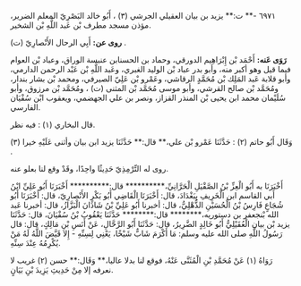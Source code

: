 ٦٩٧١ -** ت:** يزيد بن بيان العقيلي الجرشي (٣) ، أَبُو خالد البَصْرِيّ المعلم الضرير، مؤذن مسجد مطرف بْن عَبد اللَّهِ بْن الشخير.

**روى عن:** أَبِي الرحال الأَنْصارِيّ (ت) .

**رَوَى عَنه:** أَحْمَد بْن إِبْرَاهِيم الدورقي، وحماد بن الحسنابن عنبسة الوراق، وعباد بْن العوام فيما قيل وهو أكبر منه، وأبو بدر عباد بْن الوليد الغبري، وعَبد اللَّهِ بْن عَبْد الرحمن الدارمي، وأبو قلابة عَبد المَلِك بْن مُحَمَّدٍ الرقاشي، وعَمْرو بْن عَلِيّ الصيرفي، ومحمد بْن بشار بندار، ومُحَمَّد بْن صالح القرشي، وأبو موسى مُحَمَّد بْن المثنى (ت) ، ومُحَمَّد بْن مرزوق، وأبو سُلَيْمان محمد ابن يحيى بْن المنذر القزاز، ونصر بن علي الجهضمي، ويعقوب ابْن سُفْيَان الفارسي.

قال البخاري (١) : فيه نظر.

وَقَال أَبُو حاتم (٢) : حَدَّثَنَا عَمْرو بْن علي،** قال:** حَدَّثَنَا يزيد ابن بيان وأثنى عَلَيْهِ خيرا (٣) .

روى له التِّرْمِذِيّ حَدِيثًا واحِدًا، وقَدْ وقع لنا بعلو عنه.

أَخْبَرَنَا به أَبُو الْعِزِّ بْنُ الصَّقْيَلِ الْحَرَّانِيِّ،********** قال:********** أَخْبَرَنَا أَبُو عَلِيِّ ابْنُ أَبي القاسم ابن الْخَرِيفِ بِبَغْدَادَ، قال: أَخْبَرَنَا الْقَاضِي أَبُو بَكْرٍ الأَنْصارِيّ، قال: أَخْبَرَنَا أَبُو شُجَاعٍ فَارِسُ بْنُ الْحُسَيْنِ الذُّهْلِيُّ، قال: أخبرنا أَبُو عَلِيِّ بْنُ شَاذَانَ الْبَزَّازُ، قال: أخبرنا عَبد الله بْنجعفر بن دستوريه،******** قال:******** حَدَّثَنَا يَعْقُوبُ بْنُ سُفْيَانَ، قال: حَدَّثَنَا يزيد بْن بيان الْعُقَيْلِيُّ أَبُو خَالِدٍ الضَّرِيرُ، قال: حَدَّثَنَا أَبُو الرَّحَّالِ، عَنْ أَنَسِ بْنِ مَالِكٍ، قال: قال رَسُولُ اللَّهِ صلى الله عليه وسلم: مَا أَكْرَمَ شَابٌّ شَيْخًا، يَعْنِي لِسِنِّهِ - إِلا قَيَّضَ اللَّهُ لَهُ مَنْ يُكْرِمُهُ عِنْدَ سِنِّهِ.

رَوَاهُ (١) عَنْ مُحَمَّدِ بْنِ الْمُثَنَّى عَنْهُ، فوقع لنا بدلا عاليا،** وَقَال:** حسن (٢) غريب لا نعرفه إلا مِنْ حَدِيثِ يَزِيدَ بْنِ بَيَانٍ.